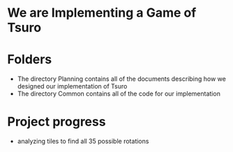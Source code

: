 

# We are Implementing a Game of Tsuro

# Folders

  - The directory Planning contains all of the documents describing how we
  designed our implementation of Tsuro
  - The directory Common contains all of the code for our implementation

# Project progress

  - analyzing tiles to find all 35 possible rotations


